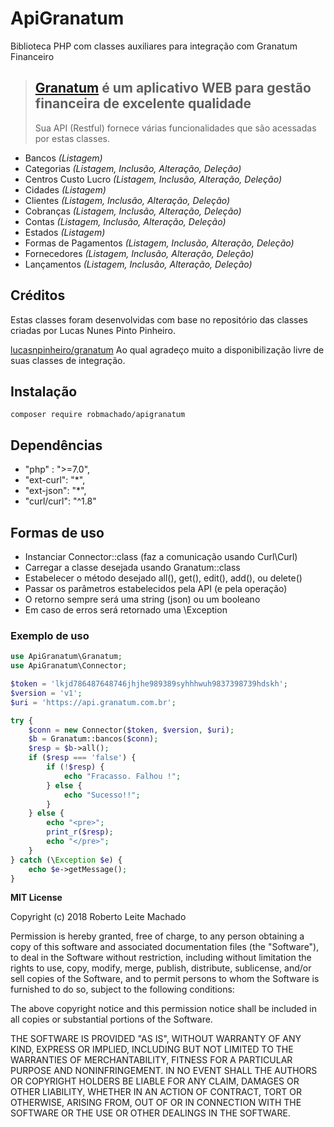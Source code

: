# ApiGranatum

Biblioteca PHP com classes auxiliares para integração com Granatum Financeiro

> ## [Granatum](http://www.granatum.com.br) é um aplicativo WEB para gestão financeira de excelente qualidade
> Sua API (Restful) fornece várias funcionalidades que são acessadas por estas classes.  

 - Bancos *(Listagem)*
 - Categorias *(Listagem, Inclusão, Alteração, Deleção)*
 - Centros Custo Lucro *(Listagem, Inclusão, Alteração, Deleção)*
 - Cidades *(Listagem)*
 - Clientes *(Listagem, Inclusão, Alteração, Deleção)*
 - Cobranças *(Listagem, Inclusão, Alteração, Deleção)*
 - Contas *(Listagem, Inclusão, Alteração, Deleção)*
 - Estados *(Listagem)*
 - Formas de Pagamentos *(Listagem, Inclusão, Alteração, Deleção)*
 - Fornecedores *(Listagem, Inclusão, Alteração, Deleção)*
 - Lançamentos *(Listagem, Inclusão, Alteração, Deleção)*

## Créditos

Estas classes foram desenvolvidas com base no repositório das classes criadas por Lucas Nunes Pinto Pinheiro.

[lucasnpinheiro/granatum](https://github.com/lucasnpinheiro/granatum) Ao qual agradeço muito a disponibilização livre de suas classes de integração.

## Instalação

```
composer require robmachado/apigranatum
```

## Dependências

- "php" : ">=7.0",
- "ext-curl": "*",
- "ext-json": "*",
- "curl/curl": "^1.8"

## Formas de uso

- Instanciar Connector::class (faz a comunicação usando Curl\Curl)
- Carregar a classe desejada usando Granatum::class
- Estabelecer o método desejado all(), get(), edit(), add(), ou delete()
- Passar os parâmetros estabelecidos pela API (e pela operação)
- O retorno sempre será uma string (json) ou um booleano
- Em caso de erros será retornado uma \Exception

### Exemplo de uso

```php
use ApiGranatum\Granatum;
use ApiGranatum\Connector;

$token = 'lkjd786487648746jhjhe989389syhhhwuh9837398739hdskh';
$version = 'v1';
$uri = 'https://api.granatum.com.br';

try {
    $conn = new Connector($token, $version, $uri);
    $b = Granatum::bancos($conn);
    $resp = $b->all();
    if ($resp === 'false') {
        if (!$resp) {
            echo "Fracasso. Falhou !";
        } else {
            echo "Sucesso!!";
        }
    } else {
        echo "<pre>";
        print_r($resp);
        echo "</pre>";
    }
} catch (\Exception $e) {
    echo $e->getMessage();
}
```

**MIT License**

Copyright (c) 2018 Roberto Leite Machado

Permission is hereby granted, free of charge, to any person obtaining a copy
of this software and associated documentation files (the "Software"), to deal
in the Software without restriction, including without limitation the rights
to use, copy, modify, merge, publish, distribute, sublicense, and/or sell
copies of the Software, and to permit persons to whom the Software is
furnished to do so, subject to the following conditions:

The above copyright notice and this permission notice shall be included in all
copies or substantial portions of the Software.

THE SOFTWARE IS PROVIDED "AS IS", WITHOUT WARRANTY OF ANY KIND, EXPRESS OR
IMPLIED, INCLUDING BUT NOT LIMITED TO THE WARRANTIES OF MERCHANTABILITY,
FITNESS FOR A PARTICULAR PURPOSE AND NONINFRINGEMENT. IN NO EVENT SHALL THE
AUTHORS OR COPYRIGHT HOLDERS BE LIABLE FOR ANY CLAIM, DAMAGES OR OTHER
LIABILITY, WHETHER IN AN ACTION OF CONTRACT, TORT OR OTHERWISE, ARISING FROM,
OUT OF OR IN CONNECTION WITH THE SOFTWARE OR THE USE OR OTHER DEALINGS IN THE
SOFTWARE.